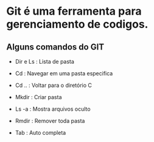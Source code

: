 # Git é uma ferramenta para gerenciamento de codigos.

## Alguns comandos do GIT

- Dir e Ls : Lista de pasta

- Cd : Navegar em uma pasta especifica

- Cd .. : Voltar para o diretório C

- Mkdir : Criar pasta

- Ls -a : Mostra arquivos oculto

-  Rmdir : Remover toda pasta

- Tab : Auto completa

   